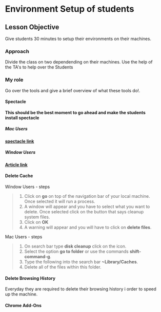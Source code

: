 # Environment Setup of students 

## Lesson Objective 

Give students 30 minutes to setup their environments on their machines. 

### Approach 

Divide the class on two dependending on their machines. Use the help of the TA's to help over the Students 


### My role 

Go over the tools and give a brief overview of what these tools do!. 


#### Spectacle
**This should be the best moment to go ahead and make the students install spectacle**

##### Mac Users 
**[spectacle link](https://www.spectacleapp.com/)**

##### Window Users 
**[Article link](https://www.businessinsider.com/how-to-split-screen-on-windows)**

#### Delete Cache 

Window Users - steps 

> 1. Click on **go** on top of the navigation bar of your local machine. Once selected it will run a process. 
> 2. A window will appear and you have to select what you want to delete. Once selected click on the button that says cleanup system files.
> 3. Click on **OK**
> 4. A warning will appear and you will have to click on **delete files**.

Mac Users - steps 

> 1. On search bar type **disk cleanup** click on the icon. 
> 2. Select the option **go to folder** or use the commands **shift-command-g**.
> 3. Type the following into the search bar **~Library/Caches**.
> 4. Delete all of the files within this folder.


#### Delete Browsing History 

Everyday they are required to delete their browsing history i order to speed up the machine. 

#### Chrome Add-Ons